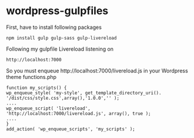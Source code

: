 # wordpress-gulpfiles

First, have to install following packages
```
npm install gulp gulp-sass gulp-livereload
```

Following my gulpfile Livereload listening on 

```
http://localhost:7000
```

So you must enqueue http://localhost:7000/livereload.js in your Wordpress theme functions.php


```
function my_scripts() {
wp_enqueue_style( 'my-style', get_template_directory_uri(). '/dist/css/style.css',array(),'1.0.0','' );
....
wp_enqueue_script( 'livereload', 'http://localhost:7000/livereload.js', array(), true );
....
}
add_action( 'wp_enqueue_scripts', 'my_scripts' );
```
